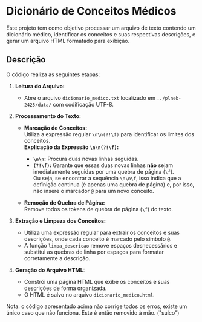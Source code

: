 # Dicionário de Conceitos Médicos

Este projeto tem como objetivo processar um arquivo de texto contendo um dicionário médico, identificar os conceitos e suas respectivas descrições, e gerar um arquivo HTML formatado para exibição.

## Descrição

O código realiza as seguintes etapas:

1. **Leitura do Arquivo:**
   - Abre o arquivo `dicionario_medico.txt` localizado em `../plneb-2425/data/` com codificação UTF-8.

2. **Processamento do Texto:**
   - **Marcação de Conceitos:**  
     Utiliza a expressão regular `\n\n(?!\f)` para identificar os limites dos conceitos.  
     **Explicação da Expressão `\n\n(?!\f)`:**  
     - **`\n\n`:** Procura duas novas linhas seguidas.  
     - **`(?!\f)`:** Garante que essas duas novas linhas **não** sejam imediatamente seguidas por uma quebra de página (`\f`).  
     Ou seja, se encontrar a sequência `\n\n\f`, isso indica que a definição continua (é apenas uma quebra de página) e, por isso, não insere o marcador `@` para um novo conceito.
     
   - **Remoção de Quebra de Página:**  
     Remove todos os tokens de quebra de página (`\f`) do texto.

3. **Extração e Limpeza dos Conceitos:**
   - Utiliza uma expressão regular para extrair os conceitos e suas descrições, onde cada conceito é marcado pelo símbolo `@`.
   - A função `limpa_descricao` remove espaços desnecessários e substitui as quebras de linha por espaços para formatar corretamente a descrição.

4. **Geração do Arquivo HTML:**
   - Constrói uma página HTML que exibe os conceitos e suas descrições de forma organizada.
   - O HTML é salvo no arquivo `dicionario_medico.html`.

Nota: o código apresentado acima não corrige todos os erros, existe um único caso que não funciona. Este é então removido à mão. ("sulco")
